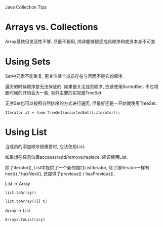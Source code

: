 Java Collection Tips

# Arrays vs. Collections

Array最快但灵活性不够. 尽量不要用, 除非能够接受成员顺序和成员本身不可变.


# Using Sets

Set中元素不能重复, 更关注某个成员存在与否而不是它的顺序.

遍历的时候顺序是无法保证的. 如果很关注成员顺序, 应该使用SortedSet. 不过增删时候的开销会大一些, 另外主要的实现是TreeSet.

无序Set也可以按照自然排序的方式进行遍历, 但最好还是一开始就使用TreeSet.

`Iterator it = (new TreeSet(unsortedSet)).iterator();`

# Using List

当成员的添加顺序很重要时, 应该使用List.

如果想在任意位置acceess/add/remove/replace, 应该使用List.

除了iterator(), List中提供了一个新的接口ListIterator, 除了跟Iterator一样有next() / hasNext(), 还提供了previous() / hasPrevious().

List -> Array

`list.toArray()`

`list.toArray(T[] t)`

Array -> List

`Arrays.toList(ary)`